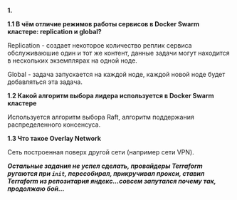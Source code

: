 **1.**

**1.1 В чём отличие режимов работы сервисов в Docker Swarm кластере: replication и global?** 

Replication - создает некоторое количество реплик сервиса обслуживаюшие один и тот же контент, данные задачи могут находится в нескольких экземплярах на одной ноде.

Global - задача запускается на каждой ноде, каждой новой ноде будет добавляться эта задача.


**1.2 Какой алгоритм выбора лидера используется в Docker Swarm кластере**

Используется алгоритм выбора Raft, алгоритм поддержания распределенного консенсуса.

**1.3 Что такое Overlay Network**

Сеть построенная поверх другой сети (например сети  VPN).

***Остальные задания не успел сделать, провайдеры Terraform ругаются  при ``init``, пересобирал, прикручивал прокси, ставил Terraform  из репозитария яндекс...совсем запутался почему так, продолжаю бой...***
